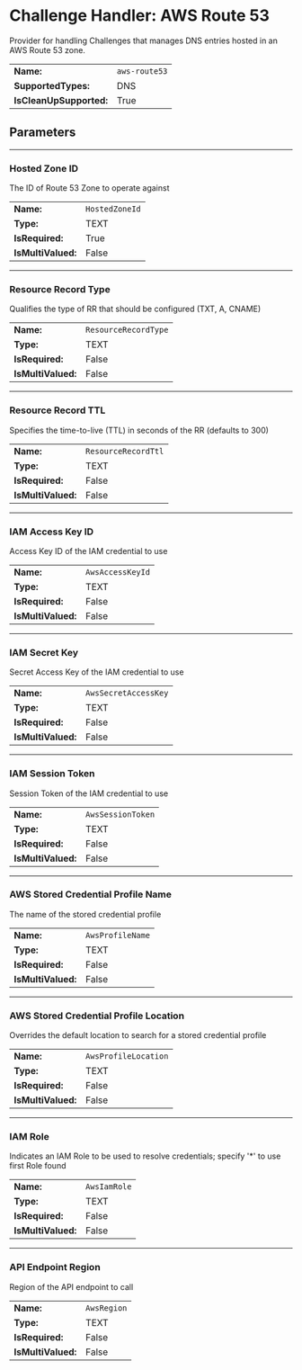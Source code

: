 ﻿# Challenge Handler: AWS Route 53
Provider for handling Challenges that manages DNS entries hosted in an AWS Route 53 zone.

| | |
|-|-|
| **Name:** | `aws-route53`
| **SupportedTypes:** | DNS
| **IsCleanUpSupported:** | True
## Parameters
---
### Hosted Zone ID

The ID of Route 53 Zone to operate against

| | |
|-|-|
| **Name:**          | `HostedZoneId`
| **Type:**          | TEXT
| **IsRequired:**    | True
| **IsMultiValued:** | False

---
### Resource Record Type

Qualifies the type of RR that should be configured (TXT, A, CNAME)

| | |
|-|-|
| **Name:**          | `ResourceRecordType`
| **Type:**          | TEXT
| **IsRequired:**    | False
| **IsMultiValued:** | False

---
### Resource Record TTL

Specifies the time-to-live (TTL) in seconds of the RR (defaults to 300)

| | |
|-|-|
| **Name:**          | `ResourceRecordTtl`
| **Type:**          | TEXT
| **IsRequired:**    | False
| **IsMultiValued:** | False

---
### IAM Access Key ID

Access Key ID of the IAM credential to use

| | |
|-|-|
| **Name:**          | `AwsAccessKeyId`
| **Type:**          | TEXT
| **IsRequired:**    | False
| **IsMultiValued:** | False

---
### IAM Secret Key

Secret Access Key of the IAM credential to use

| | |
|-|-|
| **Name:**          | `AwsSecretAccessKey`
| **Type:**          | TEXT
| **IsRequired:**    | False
| **IsMultiValued:** | False

---
### IAM Session Token

Session Token of the IAM credential to use

| | |
|-|-|
| **Name:**          | `AwsSessionToken`
| **Type:**          | TEXT
| **IsRequired:**    | False
| **IsMultiValued:** | False

---
### AWS Stored Credential Profile Name

The name of the stored credential profile

| | |
|-|-|
| **Name:**          | `AwsProfileName`
| **Type:**          | TEXT
| **IsRequired:**    | False
| **IsMultiValued:** | False

---
### AWS Stored Credential Profile Location

Overrides the default location to search for a stored credential profile

| | |
|-|-|
| **Name:**          | `AwsProfileLocation`
| **Type:**          | TEXT
| **IsRequired:**    | False
| **IsMultiValued:** | False

---
### IAM Role

Indicates an IAM Role to be used to resolve credentials; specify '*' to use first Role found

| | |
|-|-|
| **Name:**          | `AwsIamRole`
| **Type:**          | TEXT
| **IsRequired:**    | False
| **IsMultiValued:** | False

---
### API Endpoint Region

Region of the API endpoint to call

| | |
|-|-|
| **Name:**          | `AwsRegion`
| **Type:**          | TEXT
| **IsRequired:**    | False
| **IsMultiValued:** | False

